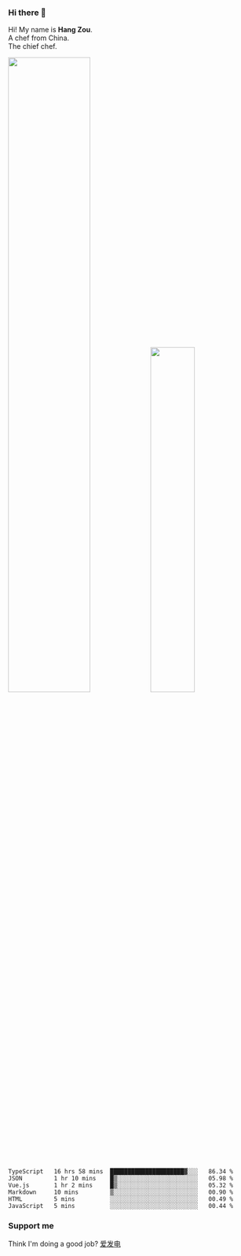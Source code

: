 ### Hi there 👋

Hi! My name is **Hang Zou**.  
A chef from China.  
The chief chef.

<img align="" width="57.5%" src="https://github-readme-stats.vercel.app/api?username=zouhangwithsweet&hide_title=true&hide_border=true&show_icons=true&include_all_commits=true&line_height=21" /><img align="" width="42.4%" src="https://github-readme-stats.vercel.app/api/top-langs/?username=zouhangwithsweet&hide_title=true&hide_border=true&layout=compact" />

<!--START_SECTION:waka-->

```text
TypeScript   16 hrs 58 mins  █████████████████████▓░░░   86.34 %
JSON         1 hr 10 mins    █▒░░░░░░░░░░░░░░░░░░░░░░░   05.98 %
Vue.js       1 hr 2 mins     █▒░░░░░░░░░░░░░░░░░░░░░░░   05.32 %
Markdown     10 mins         ▒░░░░░░░░░░░░░░░░░░░░░░░░   00.90 %
HTML         5 mins          ░░░░░░░░░░░░░░░░░░░░░░░░░   00.49 %
JavaScript   5 mins          ░░░░░░░░░░░░░░░░░░░░░░░░░   00.44 %
```

<!--END_SECTION:waka-->

### Support me

Think I'm doing a good job? [爱发电](https://afdian.net/@zouhangsweet)
